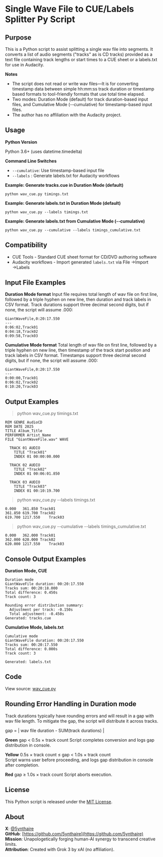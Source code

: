 # Single Wave File to CUE/Labels Splitter Py Script

## Purpose

This is a Python script to assist splitting a single wav file into segments. It converts a list of audio segments ("tracks" as is CD tracks) provided as a text file containing track lengths or start times to a CUE sheet or a labels.txt for use in Audacity.

**Notes**
- The script does not read or write wav files—It is for converting timestamp data between simple hh:mm:ss track duration or timestamp based formats to tool-friendly formats that use total time elapsed.
- Two modes: Duration Mode (default) for track duration-based input files, and Cumulative Mode (--cumulative) for timestamp-based input files.
- The author has no affiliation with the Audacity project.

## Usage

**Python Version**

Python 3.6+ (uses datetime.timedelta)

**Command Line Switches**

- `--cumulative`: Use timestamp-based input file
- `--labels` : Generate labels.txt for Audacity workflows

**Example: Generate tracks.cue in Duration Mode (default)**

`python wav_cue.py timings.txt`

**Example: Generate labels.txt in Duration Mode (default)**

`python wav_cue.py --labels timings.txt`

**Example: Generate labels.txt from Cumulative Mode (--cumulative)**

`python wav_cue.py --cumulative --labels timings_cumulative.txt`

## Compatibility

- CUE Tools - Standard CUE sheet format for CD/DVD authoring software
- Audacity workflows - Import generated `labels.txt` via File →Import →Labels

## Input File Examples

**Duration Mode format**
Input file requires total length of wav file on first line, followed by a triple hyphen on new line, then duration and track labels in CSV format. Track durations support three decimal second digits, but if none, the script will assume .000:

```
GiantWaveFile,0:20:17.550
---
0:06:02,Track01
0:04:18,Track02
0:09:58,Track03
```

**Cumulative Mode format**
Total length of wav file on first line, followed by a triple hyphen on new line, then timestamp of the track start position and track labels in CSV format. Timestamps support three decimal second digits, but if none, the script will assume .000:
```
GiantWaveFile,0:20:17.550
---
0:00:00,Track01
0:06:02,Track02
0:10:20,Track03
```

## Output Examples

>python wav_cue.py timings.txt

```
REM GENRE AudioCD
REM DATE 2025
TITLE Album_Title
PERFORMER Artist_Name
FILE "GiantWaveFile.wav" WAVE

  TRACK 01 AUDIO
    TITLE "Track01"
    INDEX 01 00:00:00.000

  TRACK 02 AUDIO
    TITLE "Track02"
    INDEX 01 00:06:01.850

  TRACK 03 AUDIO
    TITLE "Track03"
    INDEX 01 00:10:19.700
```

>python wav_cue.py --labels timings.txt

```
0.000	361.850	Track01
361.850	619.700	Track02
619.700	1217.550	Track03
```

>python wav_cue.py --cumulative --labels timings_cumulative.txt
```
0.000	362.000	Track01
362.000	620.000	Track02
620.000	1217.550	Track03
```

## Console Output Examples

**Duration Mode, CUE**
```
Duration mode
GiantWaveFile duration: 00:20:17.550
Tracks sum: 00:20:18.000
Total difference: 0.450s
Track count: 3

Rounding error distribution summary:
  Adjustment per track: -0.150s
  Total adjustment: -0.450s
Generated: tracks.cue
```

**Cumulative Mode, labels.txt**
```
Cumulative mode
GiantWaveFile duration: 00:20:17.550
Tracks sum: 00:20:17.550
Total difference: 0.000s
Track count: 3

Generated: labels.txt
```

## Code

View source: [wav_cue.py](wav_cue.py)

## Rounding Error Handling in Duration mode

Track durations typically have rounding errors and will result in a gap with wav file length. To mitigate the gap, the script will distribute it across tracks.

gap = | wav file duration - SUM(track durations) |

**Green**
gap < 0.5s × track count
Script completes conversion and logs gap distribution in console.

**Yellow**
0.5s × track count ≤ gap < 1.0s × track count  
Script warns user before proceeding, and logs gap distribution in console after completion.

**Red**
gap ≥ 1.0s × track count
Script aborts execution.

## License

This Python script is released under the [MIT License](LICENSE).

## About

**X**: [@5ynthaire](https://x.com/5ynthaire)  
**GitHub**: [https://github.com/5ynthaire](https://github.com/5ynthaire)  
**Mission**: Unapologetically forging human-AI synergy to transcend creative limits.  
**Attribution**: Created with Grok 3 by xAI (no affiliation).
